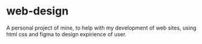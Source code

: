 # web-design
A personal project of mine, to help with my development of web sites, using html css and figma to design expirience of user. 
